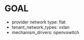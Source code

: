 # GOAL

* provider network type: flat
* tenant_network_types: vxlan
* mechanism_drivers: openvswitch
